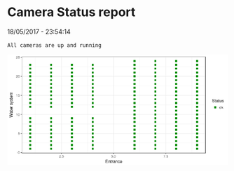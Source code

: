 Camera Status report
================
18/05/2017 - 23:54:14

    All cameras are up and running

![](camreport_files/figure-markdown_github/unnamed-chunk-2-1.png)

